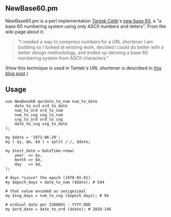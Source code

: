## NewBase60.pm

NewBase60.pm is a perl implementation [Tantek Celik](http://tantek.com)'s [new base 60](http://tantek.pbworks.com/NewBase60), a "a base 60 numbering system using only ASCII numbers and letters". From the wiki page about it:

>"I needed a way to compress numbers for a URL shortener I am building so I looked at existing work, decided I could do better with a better design methodology, and ended up deriving a base 60 numbering system from ASCII characters."

(How this technique is used in Tantek's URL shortener is described in [this blog post](http://www.monkinetic.com/2010/05/tantek-celik-diso-20-brass-tacks.html).)

## Usage

    use NewBase60 qw(date_to_num num_to_date
        date_to_ord ord_to_date
        num_to_ord ord_to_num
        num_to_sxg sxg_to_num
        sxg_to_ord ord_to_sxg
        date_to_sxg sxg_to_date
    );

    my $date = '1971-06-29';
    my ( $y, $m, $d ) = split /-/, $date;
    
    my $test_date = DateTime->new(
        year  => $y,
        month => $m,
        day   => $d,
    );
    
    # days *since* the epoch (1970-01-01)
    my $epoch_days = date_to_num ($date); # 544

    # that value encoded as sexigesimal
    my $sxg_days = num_to_sxg ($epoch_days); # 94
    
    # ordinal date per ISO8601 - YYYY-DDD
    my $ord_date = date_to_ord ($date); # 2010-146
    
    